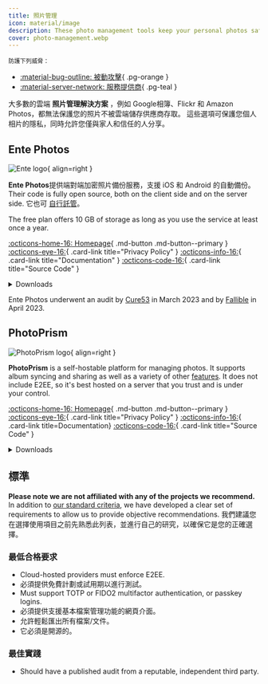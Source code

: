 ```yaml
---
title: 照片管理
icon: material/image
description: These photo management tools keep your personal photos safe from the prying eyes of cloud storage providers and other unauthorized parties.
cover: photo-management.webp
---
```


<small>防護下列威脅：</small>

- [:material-bug-outline: 被動攻擊](basics/common-threats.md#security-and-privacy){ .pg-orange }
- [:material-server-network: 服務提供商](basics/common-threats.md#privacy-from-service-providers){ .pg-teal }

大多數的雲端 **照片管理解決方案** ，例如 Google相簿、Flickr 和 Amazon Photos，都無法保護您的照片不被雲端儲存供應商存取。 這些選項可保護您個人相片的隱私，同時允許您僅與家人和信任的人分享。

## Ente Photos

<div class="admonition recommendation" markdown>

![Ente logo](assets/img/photo-management/ente.svg){ align=right }

**Ente Photos**提供端對端加密照片備份服務，支援 iOS 和 Android 的自動備份。 Their code is fully open source, both on the client side and on the server side. 它也可 [自行託管](https://github.com/ente-io/ente/tree/main/server#self-hosting)。

The free plan offers 10 GB of storage as long as you use the service at least once a year.

[:octicons-home-16: Homepage](https://ente.io){ .md-button .md-button--primary }
[:octicons-eye-16:](https://ente.io/privacy){ .card-link title="Privacy Policy" }
[:octicons-info-16:](https://ente.io/faq){ .card-link title="Documentation" }
[:octicons-code-16:](https://github.com/ente-io/ente){ .card-link title="Source Code" }

<details class="downloads" markdown>
<summary>Downloads</summary>

- [:simple-googleplay: Google Play](https://play.google.com/store/apps/details?id=io.ente.photos)
- [:simple-appstore: App Store](https://apps.apple.com/app/id1542026904)
- [:simple-github: GitHub](https://github.com/ente-io/ente/releases?q=photos)
- [:simple-android: Android](https://ente.io/download)
- [:fontawesome-brands-windows: Windows](https://ente.io/download)
- [:simple-apple: macOS](https://ente.io/download)
- [:simple-linux: Linux](https://ente.io/download)
- [:octicons-browser-16: Web](https://web.ente.io)

</details>

</div>

Ente Photos underwent an audit by [Cure53](https://ente.io/blog/cryptography-audit) in March 2023 and by [Fallible](https://ente.io/reports/Fallible-Audit-Report-19-04-2023.pdf) in April 2023.

## PhotoPrism

<div class="admonition recommendation" markdown>

![PhotoPrism logo](assets/img/photo-management/photoprism.svg){ align=right }

**PhotoPrism** is a self-hostable platform for managing photos. It supports album syncing and sharing as well as a variety of other [features](https://photoprism.app/features). It does not include E2EE, so it's best hosted on a server that you trust and is under your control.

[:octicons-home-16: Homepage](https://photoprism.app){ .md-button .md-button--primary }
[:octicons-eye-16:](https://photoprism.app/privacy){ .card-link title="Privacy Policy" }
[:octicons-info-16:](https://photoprism.app/kb){ .card-link title=Documentation}
[:octicons-code-16:](https://github.com/photoprism){ .card-link title="Source Code" }

<details class="downloads" markdown>
<summary>Downloads</summary>

- [:simple-github: GitHub](https://github.com/photoprism)

</details>

</div>

## 標準

**Please note we are not affiliated with any of the projects we recommend.** In addition to [our standard criteria](about/criteria.md), we have developed a clear set of requirements to allow us to provide objective recommendations. 我們建議您在選擇使用項目之前先熟悉此列表，並進行自己的研究，以確保它是您的正確選擇。

### 最低合格要求

- Cloud-hosted providers must enforce E2EE.
- 必須提供免費計劃或試用期以進行測試。
- Must support TOTP or FIDO2 multifactor authentication, or passkey logins.
- 必須提供支援基本檔案管理功能的網頁介面。
- 允許輕鬆匯出所有檔案/文件。
- 它必須是開源的。

### 最佳實踐

- Should have a published audit from a reputable, independent third party.

